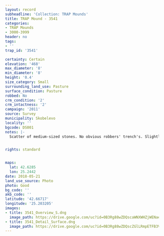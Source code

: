 ```yaml
---
layout: record
subheadline: 'Collection: TRAP Mounds'
title: TRAP Mound - 3541
categories:
- TRAP Mounds
- 3000-3999
header: no
tags:
- ''
trap_id: '3541'

certainty: Certain
elevation: '468'
max_diameter: '8'
min_diameter: '8'
height: '0.4'
size_category: Small
surrounding_land_use: Pasture
surface_condition: Pasture
robbed: No
crm_condition: '2'
crm_intactness: '2'
campaign: '2011'
source: Survey
municipality: Skobelevo
locality: ''
bgcode: DS001
notes: |-
  Scatter of medium-sized stones. No obvious robbers' trench's. Slightly tapers off on east side.


rights: standard


maps:
  lat: 42.6285
  lon: 25.2442
date: 2018-05-21
land_use_source: Photo
photo: Good
bg_code: ''
akb_code: ''
latitude: '42.66717'
longitude: '25.203205'
images:
- title: 3541_Overview_S.dng
  image_path: https://drive.google.com/uc?id=0B3Rg88wZDQscaWNXWHZjWENaeEk
- title: 3541_Detail_Surface.dng
  image_path: https://drive.google.com/uc?id=0B3Rg88wZDQscZGlLRmpETFB3VEk
---
```

